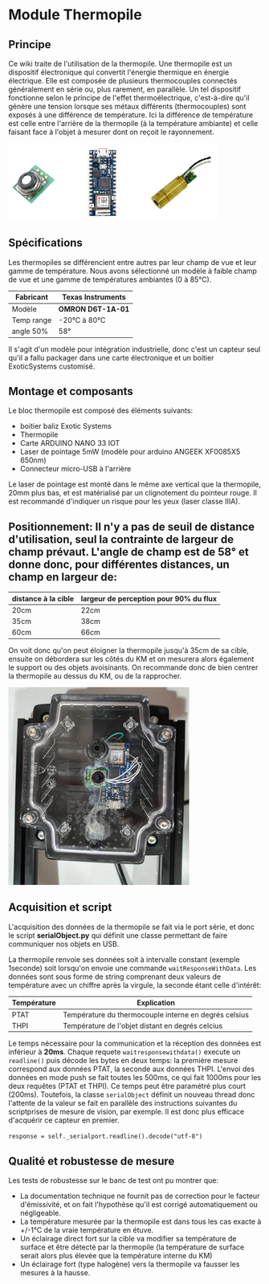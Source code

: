 # Module Thermopile

## Principe

Ce wiki traite de l'utilisation de la thermopile. Une thermopile est un dispositif électronique qui convertit l'énergie thermique en énergie électrique. Elle est composée de plusieurs thermocouples connectés généralement en série ou, plus rarement, en parallèle. Un tel dispositif fonctionne selon le principe de l'effet thermoélectrique, c'est-à-dire qu'il génère une tension lorsque ses métaux différents (thermocouples) sont exposés à une différence de température. Ici la différence de température est celle entre l'arrière de la thermopile (à la température ambiante) et celle faisant face à l'objet à mesurer dont on reçoit le rayonnement.

![image_composants](therm.png)

## Spécifications

Les thermopiles se différencient entre autres par leur champ de vue et leur gamme de température. Nous avons sélectionné un modèle à faible champ de vue et une gamme de températures ambiantes (0 à 85°C). 

| Fabricant   | Texas Instruments           |
| ----------- | --------------------------- |
| Modèle      | **OMRON D6T-1A-01**         |
| Temp range  | -20°C à 80°C                |
| angle 50%   | 58°                         |

Il s'agit d'un modèle pour intégration industrielle, donc c'est un capteur seul qu'il a fallu packager dans une carte électronique et un boitier ExoticSystems customisé. 

## Montage et composants

Le bloc thermopile est composé des éléments suivants:
- boitier baliz Exotic Systems
- Thermopile
- Carte ARDUINO NANO 33 IOT
- Laser de pointage 5mW (modèle pour arduino ANGEEK XF0085X5 650nm)
- Connecteur micro-USB à l'arrière

Le laser de pointage est monté dans le même axe vertical que la thermopile, 20mm plus bas, et est matérialisé par un clignotement du pointeur rouge. Il est recommandé d'indiquer un risque pour les yeux (laser classe IIIA).


## Positionnement: Il n'y a pas de seuil de distance d'utilisation, seul la contrainte de largeur de champ prévaut. L'angle de champ est de 58° et donne donc, pour différentes distances, un champ en largeur de:

| distance à la cible | largeur de perception pour 90% du flux |
| ------------------- | -------------------------------------- |
| 20cm                | 22cm                                   |
| 35cm                | 38cm                                   |
| 60cm                | 66cm                                   |

On voit donc qu'on peut éloigner la thermopile jusqu'à 35cm de sa cible, ensuite on débordera sur les côtés du KM et on mesurera alors également le support ou des objets avoisinants. On recommande donc de bien centrer la thermopile au dessus du KM, ou de la rapprocher. 

![image_device](therm3.png)

## Acquisition et script

L'acquisition des données de la thermopile se fait via le port série, et donc le script **serialObject.py** qui définit une classe permettant de faire communiquer nos objets en USB.

La thermopile renvoie ses données soit à intervalle constant (exemple 1seconde) soit lorsqu'on envoie une commande `waitResponseWithData`. Les données sont sous forme de string comprenant deux valeurs de température avec un chiffre après la virgule, la seconde étant celle d'intérêt:

| Température | Explication                                           |
| ----------- | ----------------------------------------------------- |
| PTAT        | Température du thermocouple interne en degrés celsius |
| THPI        | Température de l'objet distant en degrés celcius      |

Le temps nécessaire pour la communication et la réception des données est inférieur à **20ms**. Chaque requete `waitresponsewithdata()` execute un `readline()` puis décode les bytes en deux temps: la première mesure correspond aux données PTAT, la seconde aux données THPI. L'envoi des données en mode push se fait toutes les 500ms, ce qui fait 1000ms pour les deux requêtes (PTAT et THPI). Ce temps peut être paramétré plus court (200ms). Toutefois, la classe `serialObject` définit un nouveau thread donc l'attente de la valeur se fait en parallèle des instructions suivantes du scriptprises de mesure de vision, par exemple. Il est donc plus efficace d'acquérir ce capteur en premier.

`response = self._serialport.readline().decode("utf-8")`

## Qualité et robustesse de mesure

Les tests de robustesse sur le banc de test ont pu montrer que:

- La documentation technique ne fournit pas de correction pour le facteur d'émissivité, et on fait l'hypothèse qu'il est corrigé automatiquement ou négligeable.
- La température mesurée par la thermopile est dans tous les cas exacte à +/-1°C de la vraie température en étuve. 
- Un éclairage direct fort sur la cible va modifier sa température de surface et être détecté par la thermopile (la température de surface serait alors plus élevée que la température interne du KM)
- Un éclairage fort (type halogène) vers la thermopile va fausser les mesures à la hausse.